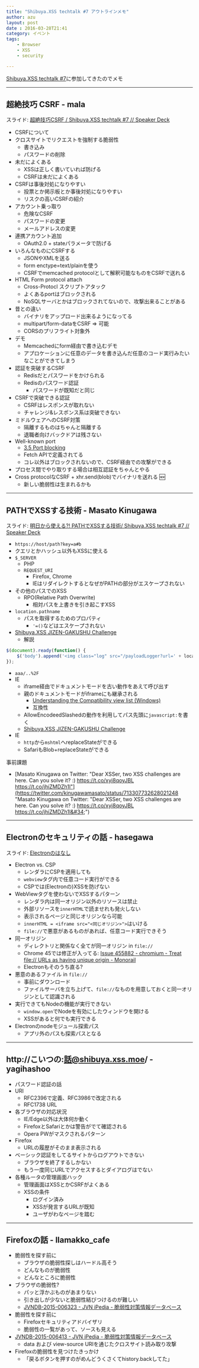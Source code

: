 ```yaml
---
title: "Shibuya.XSS techtalk #7 アウトラインメモ"
author: azu
layout: post
date : 2016-03-28T21:41
category: イベント
tags:
    - Browser
    - XSS
    - security

---
```


[Shibuya.XSS techtalk #7](http://shibuyaxss.connpass.com/event/28232/ "Shibuya.XSS techtalk #7")に参加してきたのでメモ

----

## 超絶技巧 CSRF - mala

スライド: [超絶技巧CSRF / Shibuya.XSS techtalk #7 // Speaker Deck](https://speakerdeck.com/mala/shibuya-dot-xss-techtalk-number-7 "超絶技巧CSRF / Shibuya.XSS techtalk #7 // Speaker Deck")

- CSRFについて
- クロスサイトでリクエストを強制する脆弱性
	- 書き込み
	- パスワードの削除
- 未だによくある
	- XSSは正しく書いていれば防げる
	- CSRFは未だによくある
- CSRFは事後対処になりやすい
	- 投票とか掲示板とか事後対処になりやすい
	- リスクの高いCSRFの紹介
- アカウント乗っ取り
	- 危険なCSRF
	- パスワードの変更
	- メールアドレスの変更
- 連携アカウント追加
	- OAuth2.0 + stateパラメータで防げる
- いろんなものにCSRFする
	- JSONやXMLを送る
	- form enctype=text/plainを使う
	- CSRFでmemcached protocolとして解釈可能なものをCSRFで送れる
- HTML Form protocol attach
	- Cross-Protocl スクリプトアタック
	- よくあるportはブロックされる
	- NoSQLサーバとかはブロックされてないので、攻撃出来ることがある
- 昔との違い
	- バイナリをアップロード出来るようになってる
	- multipart/form-dataをCSRF => 可能
	- CORSのプリフライト対象外
- デモ
	- Memcachedにform経由で書き込むデモ
	- アプロケーションに任意のデータを書き込んだ任意のコード実行みたいなことができてしまう
- 認証を突破するCSRF
	- Redisだとパスワードをかけられる
	- Redisのパスワード認証
		- パスワードが既知だと同じ
- CSRFで突破できる認証
	- CSRFはレスポンスが取れない
	- チャレンジ&レスポンス系は突破できない
- ミドルウェアへのCSRF対策
	- 隔離するものはちゃんと隔離する
	- 退職者向けバックドアは残さない
- Well-known port
	- [3.5 Port blocking](https://fetch.spec.whatwg.org/#port-blocking "3.5 Port blocking")
	- Fetch APIで定義されてる
	- コレ以外はブロックされないので、CSRF経由での攻撃ができる
- プロセス間でやり取りする場合は相互認証をちゃんとやる
- Cross protocolなCSRF + xhr.send(blob)でバイナリを送れる :new:
	- 新しい脆弱性は生まれるかも

-----

## PATHでXSSする技術 - Masato Kinugawa

スライド: [明日から使える?! PATHでXSSする技術/ Shibuya.XSS techtalk #7 // Speaker Deck](https://speakerdeck.com/masatokinugawa/shibuya-dot-xss-techtalk-number-7 "明日から使える?! PATHでXSSする技術/ Shibuya.XSS techtalk #7 // Speaker Deck")

- `https://host/path?key=a#b`
- クエリとかハッシュ以外もXSSに使える
- `$_SERVER` 
	- PHP
	- `REQUEST_URI`
		- Firefox, Chrome
		- IEはリダイレクトするとなぜがPATHの部分がエスケープされない
- その他のパスでのXSS
	- RPO(Relative Path Overwrite)
		- 相対パスを上書きを引き起こすXSS
- `location.pathname`
	- パスを取得するためのプロパティ
		- `'=()`などはエスケープされない
- [Shibuya.XSS JIZEN-GAKUSHU Challenge](http://shibuya.vulnerabledoma.in/jizen "Shibuya.XSS JIZEN-GAKUSHU Challenge")
	- 解説

```js
$(document).ready(function() {
	$('body').append('<img class="log" src="/payloadLogger?url=' + location.protocol + "//" + location.host + location.pathname + escape(location.search) + escape(location.hash) + '">');
});
```

- `aaa/..%2F`
- IE
	- iframe経由でドキュメントモードを古い動作をあえて呼び出す
	- 親のドキュメントモードがiframeにも継承される
		- [Understanding the Compatibility view list (Windows)](https://msdn.microsoft.com/en-us/library/gg622935(v=vs.85).aspx "Understanding the Compatibility view list (Windows)")
		- 互換性
	- AllowEncodeedSlashedの動作を利用してパス先頭に`javascript:`を書く
	- [Shibuya.XSS JIZEN-GAKUSHU Challenge](http://shibuya.vulnerabledoma.in/jizen "Shibuya.XSS JIZEN-GAKUSHU Challenge")
- IE
	- `http`から`mshtml`へreplaceStateができる
	- SafariもBlob+replaceStateができる

事前課題

- [Masato Kinugawa on Twitter: "Dear XSSer, two XSS challenges are here. Can you solve it? :) https://t.co/xyi8qoyJBL https://t.co/jhiZMDZh1l"](https://twitter.com/kinugawamasato/status/713307732628021248 "Masato Kinugawa on Twitter: &#34;Dear XSSer, two XSS challenges are here. Can you solve it? :) https://t.co/xyi8qoyJBL https://t.co/jhiZMDZh1l&#34;")


-----

## Electronのセキュリティの話 - hasegawa

スライド: [Electronのはなし](http://utf-8.jp/public/2016/0328/shibuyaxss.pdf "shibuyaxss.pdf")

- Electron vs. CSP
	- レンダラにCSPを適用しても
	- `webview`タグ内で任意コード実行ができる
	- CSPでは(Electronの)XSSを防げない
- WebViewタグを使わないでXSSするパターン
	- レンダラ内は同一オリジン以外のリソースは禁止
	- 外部リソースを`innerHTML`で読ませれも発火しない
	- 表示されるページと同じオリジンなら可能
	- `innerHTML = <iframe src="<同じオリジン>">`はいける
	- `file://`で悪意があるものがあれば、任意コード実行できそう
- 同一オリジン
	- ディレクトリと関係なく全てが同一オリジン in `file://`
	- Chrome 45では修正が入ってる: [Issue 455882 - chromium - Treat file:// URLs as having unique origin - Monorail](https://bugs.chromium.org/p/chromium/issues/detail?id=455882 "Issue 455882 - chromium - Treat file:// URLs as having unique origin - Monorail")
	- Electronもそのうち直る?
- 悪意のあるファイル in `file://`
	- 事前にダウンロード
	- ファイルサーバを立ち上げて、`file://`なものを用意しておくと同一オリジンとして認識される
- 実行できてもNodeの機能が実行できない
	- `window.open`でNodeを有効にしたウィンドウを開ける
	- XSSがあると何でも実行できる
- Electronのnodeモジュール探索パス
	- アプリ外のパスも探索パスとなる

----


## http://こいつの:話@shibuya.xss.moe/ - yagihashoo 

- パスワード認証の話
- URI
	- RFC2396で定義、RFC3986で改定される
	- RFC1738 URL
- 各ブラウザの対応状況
	- IE/Edge以外は大体何か動く
	- FirefoxとSafariとかは警告がでて確認される
	- Opera PWがマスクされるパターン
- Firefox
	- URLの履歴がそのまま表示される
- ベーシック認証をしてるサイトからログアウトできない
	- ブラウザを終了するしかない
	- もう一度同じURLでアクセスするとダイアログはでない
- 各種ルータの管理画面ハック
	- 管理画面はXSSとかCSRFがよくある
	- XSSの条件
		- ログイン済み
		- XSSが発言するURLが既知
		- ユーザがわなページを踏む

----

## Firefoxの話 - llamakko_cafe


- 脆弱性を探す前に
	- ブラウザの脆弱性探しはハードル高そう
	- どんなものが脆弱性
	- どんなところに脆弱性
- ブラウザの脆弱性?
	- パッと浮かぶものがあまりない
	- 引き出しが少ないと脆弱性結びつけるのが難しい
	- [JVNDB-2015-006323 - JVN iPedia - 脆弱性対策情報データベース](http://jvndb.jvn.jp/ja/contents/2015/JVNDB-2015-006323.html "JVNDB-2015-006323 - JVN iPedia - 脆弱性対策情報データベース")
- 脆弱性を探す前に
	- Firefoxセキュリティアドバイザリ
	- 脆弱性の一覧があって、ソースも見える
- [JVNDB-2015-006413 - JVN iPedia - 脆弱性対策情報データベース](http://jvndb.jvn.jp/ja/contents/2015/JVNDB-2015-006413.html "JVNDB-2015-006413 - JVN iPedia - 脆弱性対策情報データベース")
	- data および view-source URIを通じたクロスサイト読み取り攻撃
- Firefoxの脆弱性を見つけたきっかけ
	- 「戻るボタンを押すのがめんどうくさくてhistory.backしてた」
